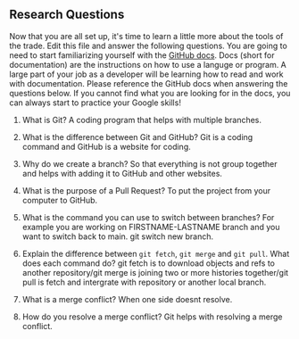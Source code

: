 ## Research Questions 

Now that you are all set up, it's time to learn a little more about the tools of the trade. Edit this file and answer the following questions. You are going to need to start familiarizing yourself with the [GitHub docs](https://docs.github.com/en). Docs (short for documentation) are the instructions on how to use a languge or program. A large part of your job as a developer will be learning how to read and work with documentation. Please reference the GitHub docs when answering the questions below. If you cannot find what you are looking for in the docs, you can always start to practice your Google skills!

1. What is Git? A coding program that helps with multiple branches.

2. What is the difference between Git and GitHub? Git is a coding command 
and GitHub is a website for coding.

3. Why do we create a branch? So that everything is not group together and 
helps with adding it to GitHub and other websites.

4. What is the purpose of a Pull Request? To put the project from your 
computer to GitHub.

5. What is the command you can use to switch between branches? For example 
you are working on FIRSTNAME-LASTNAME branch and you want to switch back 
to main. git switch new branch.

6. Explain the difference between `git fetch`, `git merge` and `git pull`. 
What does each command do? git fetch is to download objects and refs to 
another repository/git merge is joining two or more histories together/git 
pull is fetch and intergrate with repository or another local branch.

7. What is a merge conflict? When one side doesnt resolve.

8. How do you resolve a merge conflict? Git helps with resolving a merge 
conflict.
